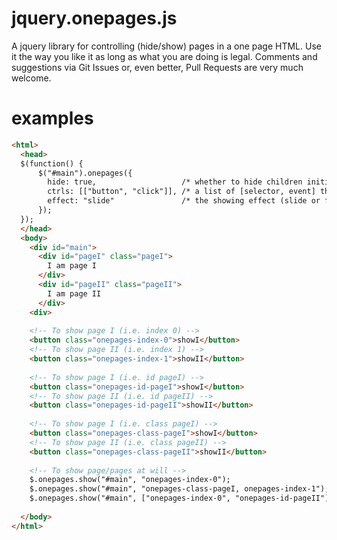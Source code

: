 jquery.onepages.js
==================

A jquery library for controlling (hide/show) pages in a one page HTML. Use it the way you like it
as long as what you are doing is legal. Comments and suggestions via Git Issues or, even better,
Pull Requests are very much welcome.

examples
========

```html
<html>
  <head>
  $(function() {
      $("#main").onepages({
        hide: true,                   /* whether to hide children initially, default is true */
        ctrls: [["button", "click"]], /* a list of [selector, event] that will triggers pages to show */
        effect: "slide"               /* the showing effect (slide or fade, default is null) */
      });    
  });
  </head>
  <body>
    <div id="main">
      <div id="pageI" class="pageI">
        I am page I
      </div>
      <div id="pageII" class="pageII">
        I am page II
      </div>
    <div>
    
    <!-- To show page I (i.e. index 0) -->
    <button class="onepages-index-0">showI</button>
    <!-- To show page II (i.e. index 1) -->
    <button class="onepages-index-1">showII</button>
    
    <!-- To show page I (i.e. id pageI) -->
    <button class="onepages-id-pageI">showI</button>
    <!-- To show page II (i.e. id pageII) -->
    <button class="onepages-id-pageII">showII</button>
    
    <!-- To show page I (i.e. class pageI) -->
    <button class="onepages-class-pageI">showI</button>
    <!-- To show page II (i.e. class pageII) -->
    <button class="onepages-class-pageII">showII</button>
    
    <!-- To show page/pages at will -->
    $.onepages.show("#main", "onepages-index-0");
    $.onepages.show("#main", "onepages-class-pageI, onepages-index-1");
    $.onepages.show("#main", ["onepages-index-0", "onepages-id-pageII"]);
    
  </body>
</html>
```

